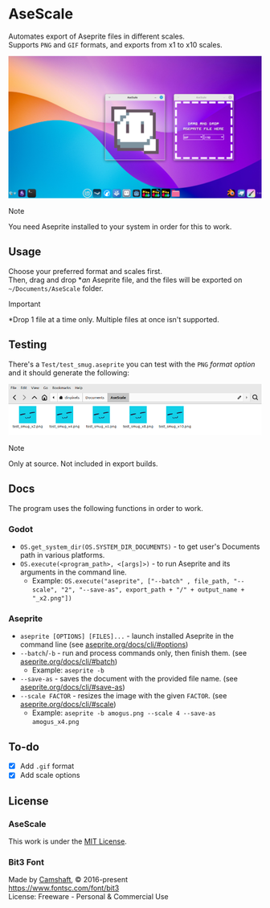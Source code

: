 # AseScale
Automates export of Aseprite files in different scales.  
Supports `PNG` and `GIF` formats, and exports from x1 to x10 scales.

![preview of 'on start' and 'running' app](/preview.png)

> [!NOTE]  
> You need Aseprite installed to your system in order for this to work.

## Usage
Choose your preferred format and scales first.  
Then, drag and drop **an* Aseprite file, and the files will be exported on `~/Documents/AseScale` folder.

> [!IMPORTANT]  
> *Drop 1 file at a time only. Multiple files at once isn't supported.

## Testing
There's a `Test/test_smug.aseprite` you can test with the `PNG` *format option* and it should generate the following:

![preview of exported files](/export_test.png)

> [!NOTE]  
> Only at source. Not included in export builds.

## Docs
The program uses the following functions in order to work.

### Godot

- `OS.get_system_dir(OS.SYSTEM_DIR_DOCUMENTS)` - to get user's Documents path in various platforms.
- `OS.execute(<program_path>, <[args]>)` - to run Aseprite and its arguments in the command line.
    - Example: `OS.execute("aseprite", ["--batch" , file_path, "--scale", "2", "--save-as", export_path + "/" + output_name + "_x2.png"])`

### Aseprite

- `aseprite [OPTIONS] [FILES]...` - launch installed Aseprite in the command line (see [aseprite.org/docs/cli/#options](https://www.aseprite.org/docs/cli/#options))
- `--batch`/`-b` - run and process commands only, then finish them. (see [aseprite.org/docs/cli/#batch](https://www.aseprite.org/docs/cli/#batch))
    - Example: `aseprite -b`
- `--save-as` - saves the document with the provided file name. (see [aseprite.org/docs/cli/#save-as](https://www.aseprite.org/docs/cli/#save-as))
- `--scale FACTOR` - resizes the image with the given `FACTOR`. (see [aseprite.org/docs/cli/#scale](https://www.aseprite.org/docs/cli/#scale))
    - Example: `aseprite -b amogus.png --scale 4 --save-as amogus_x4.png`

## To-do
- [x] Add `.gif` format
- [x] Add scale options

## License
### AseScale
This work is under the [MIT License](/LICENSE.md).

### Bit3 Font
Made by [Camshaft](https://www.fontsc.com/font/designer/camshaft), © 2016-present  
https://www.fontsc.com/font/bit3  
License: Freeware - Personal & Commercial Use
